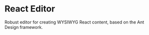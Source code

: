 # React Editor

Robust editor for creating WYSIWYG React content, based on the Ant Design framework.
